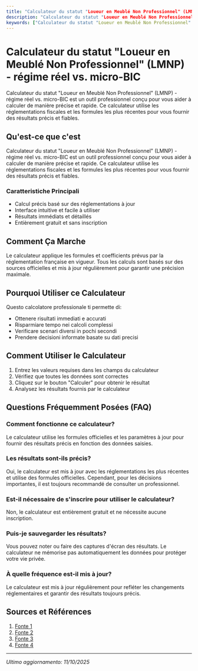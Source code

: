 ```yaml
---
title: "Calculateur du statut "Loueur en Meublé Non Professionnel" (LMNP) - régime réel vs. micro-BIC"
description: "Calculateur du statut "Loueur en Meublé Non Professionnel" (LMNP) - régime réel vs. micro-BIC est un outil professionnel conçu pour vous aider à calculer de manière précise et rapide. Ce calculateur utilise les réglementations fiscales et les formules les plus récentes pour vous fournir des résultats précis et fiables."
keywords: ["Calculateur du statut "Loueur en Meublé Non Professionnel" (LMNP) - régime réel vs. micro-BIC", "calcolatore", "calcolo online"]
---
```


# Calculateur du statut "Loueur en Meublé Non Professionnel" (LMNP) - régime réel vs. micro-BIC

Calculateur du statut "Loueur en Meublé Non Professionnel" (LMNP) - régime réel vs. micro-BIC est un outil professionnel conçu pour vous aider à calculer de manière précise et rapide. Ce calculateur utilise les réglementations fiscales et les formules les plus récentes pour vous fournir des résultats précis et fiables.

## Qu'est-ce que c'est

Calculateur du statut "Loueur en Meublé Non Professionnel" (LMNP) - régime réel vs. micro-BIC est un outil professionnel conçu pour vous aider à calculer de manière précise et rapide. Ce calculateur utilise les réglementations fiscales et les formules les plus récentes pour vous fournir des résultats précis et fiables.

### Caratteristiche Principali

- Calcul précis basé sur des réglementations à jour
- Interface intuitive et facile à utiliser
- Résultats immédiats et détaillés
- Entièrement gratuit et sans inscription

## Comment Ça Marche

Le calculateur applique les formules et coefficients prévus par la réglementation française en vigueur. Tous les calculs sont basés sur des sources officielles et mis à jour régulièrement pour garantir une précision maximale.

## Pourquoi Utiliser ce Calculateur

Questo calcolatore professionale ti permette di:

- Ottenere risultati immediati e accurati
- Risparmiare tempo nei calcoli complessi
- Verificare scenari diversi in pochi secondi
- Prendere decisioni informate basate su dati precisi

## Comment Utiliser le Calculateur

1. Entrez les valeurs requises dans les champs du calculateur
2. Vérifiez que toutes les données sont correctes
3. Cliquez sur le bouton "Calculer" pour obtenir le résultat
4. Analysez les résultats fournis par le calculateur

## Questions Fréquemment Posées (FAQ)

### Comment fonctionne ce calculateur?

Le calculateur utilise les formules officielles et les paramètres à jour pour fournir des résultats précis en fonction des données saisies.

### Les résultats sont-ils précis?

Oui, le calculateur est mis à jour avec les réglementations les plus récentes et utilise des formules officielles. Cependant, pour les décisions importantes, il est toujours recommandé de consulter un professionnel.

### Est-il nécessaire de s'inscrire pour utiliser le calculateur?

Non, le calculateur est entièrement gratuit et ne nécessite aucune inscription.

### Puis-je sauvegarder les résultats?

Vous pouvez noter ou faire des captures d'écran des résultats. Le calculateur ne mémorise pas automatiquement les données pour protéger votre vie privée.

### À quelle fréquence est-il mis à jour?

Le calculateur est mis à jour régulièrement pour refléter les changements réglementaires et garantir des résultats toujours précis.

## Sources et Références

1. [Fonte 1](https://www.bouygues-immobilier.com/investir-dans-le-neuf/les-dispositifs-dinvestissement-dans-le-neuf/lmnp/fiscalite-lmnp/simulation-lmnp)
2. [Fonte 2](https://www.amarris-immo.fr/simulateur-regime-reel-ou-micro-bic/)
3. [Fonte 3](https://www.investissement-locatif.com/simulation-impot-location-meublee.html)
4. [Fonte 4](https://www.trackstone.fr/blog/acheter/lmnp-regimes-imposition)

---

*Ultimo aggiornamento: 11/10/2025*
